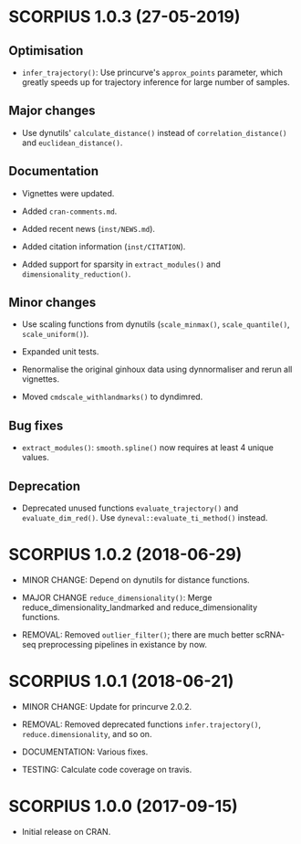 # SCORPIUS 1.0.3 (27-05-2019)

## Optimisation

 * `infer_trajectory()`: Use princurve's `approx_points` parameter, which greatly speeds up
   for trajectory inference for large number of samples.
   
## Major changes

 * Use dynutils' `calculate_distance()` instead of `correlation_distance()` and `euclidean_distance()`.
   
## Documentation

 * Vignettes were updated.

 * Added `cran-comments.md`.
 
 * Added recent news (`inst/NEWS.md`).
 
 * Added citation information (`inst/CITATION`).
 
 * Added support for sparsity in `extract_modules()` and `dimensionality_reduction()`.
 
## Minor changes

 * Use scaling functions from dynutils (`scale_minmax()`, `scale_quantile()`, `scale_uniform()`).
 
 * Expanded unit tests.
 
 * Renormalise the original ginhoux data using dynnormaliser and rerun all vignettes. 
 
 * Moved `cmdscale_withlandmarks()` to dyndimred.
 
## Bug fixes
 
 * `extract_modules()`: `smooth.spline()` now requires at least 4 unique values.
 
## Deprecation

 * Deprecated unused functions `evaluate_trajectory()` and `evaluate_dim_red()`.
   Use `dyneval::evaluate_ti_method()` instead.


# SCORPIUS 1.0.2 (2018-06-29)

 * MINOR CHANGE: Depend on dynutils for distance functions.
 
 * MAJOR CHANGE `reduce_dimensionality()`: Merge reduce_dimensionality_landmarked
   and reduce_dimensionality functions.

 * REMOVAL: Removed `outlier_filter()`; there are much better scRNA-seq preprocessing
   pipelines in existance by now.

# SCORPIUS 1.0.1 (2018-06-21)

 * MINOR CHANGE: Update for princurve 2.0.2.

 * REMOVAL: Removed deprecated functions `infer.trajectory()`, `reduce.dimensionality`, and so on.

 * DOCUMENTATION: Various fixes.

 * TESTING: Calculate code coverage on travis.
 
# SCORPIUS 1.0.0 (2017-09-15)

 * Initial release on CRAN.
